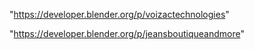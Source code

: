 "https://developer.blender.org/p/voizactechnologies"

"https://developer.blender.org/p/jeansboutiqueandmore"

